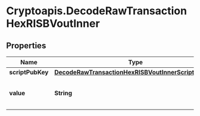 # Cryptoapis.DecodeRawTransactionHexRISBVoutInner

## Properties

Name | Type | Description | Notes
------------ | ------------- | ------------- | -------------
**scriptPubKey** | [**DecodeRawTransactionHexRISBVoutInnerScriptPubKey**](DecodeRawTransactionHexRISBVoutInnerScriptPubKey.md) |  | 
**value** | **String** | Represents the sent/received amount. | [optional] 


